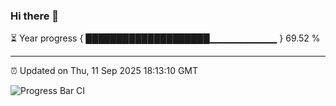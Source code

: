 ### Hi there 👋

⏳ Year progress { ████████████████████▁▁▁▁▁▁▁▁▁▁ } 69.52 %

---

⏰ Updated on Thu, 11 Sep 2025 18:13:10 GMT

![Progress Bar CI](https://github.com/Shyam-Makwana/GitHub-Actions-Demo/workflows/Progress%20Bar%20CI/badge.svg)
